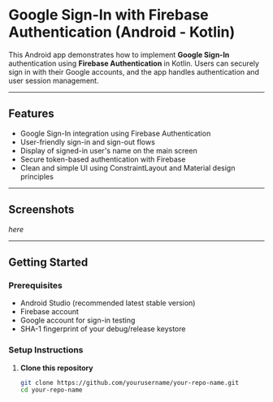 # Google Sign-In with Firebase Authentication (Android - Kotlin)

This Android app demonstrates how to implement **Google Sign-In** authentication using **Firebase Authentication** in Kotlin. Users can securely sign in with their Google accounts, and the app handles authentication and user session management.

---

## Features

- Google Sign-In integration using Firebase Authentication
- User-friendly sign-in and sign-out flows
- Display of signed-in user's name on the main screen
- Secure token-based authentication with Firebase
- Clean and simple UI using ConstraintLayout and Material design principles

---

## Screenshots

*here*

---

## Getting Started

### Prerequisites

- Android Studio (recommended latest stable version)
- Firebase account
- Google account for sign-in testing
- SHA-1 fingerprint of your debug/release keystore

### Setup Instructions

1. **Clone this repository**

   ```bash
   git clone https://github.com/yourusername/your-repo-name.git
   cd your-repo-name
